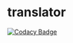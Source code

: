# translator
[![Codacy Badge](https://api.codacy.com/project/badge/Grade/4dde29f0713f42918908779f3c105519)](https://www.codacy.com/app/schtr4jh/translator?utm_source=github.com&utm_medium=referral&utm_content=pckg/translator&utm_campaign=badger)